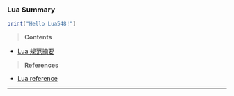 ### Lua Summary

```lua
print("Hello Lua548!")
```

> **Contents**

- [Lua 规范摘要](./01_Lua%20规范摘要.md)




> **References**

- [Lua reference](https://www.lua.org/manual/5.4/manual.html)

---